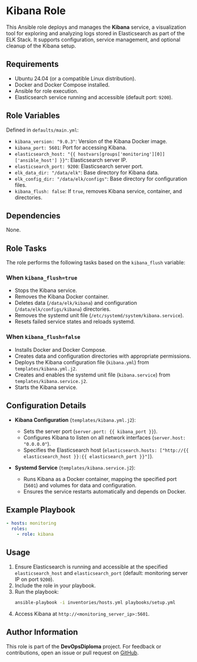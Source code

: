 # Kibana Role

This Ansible role deploys and manages the **Kibana** service, a visualization tool for exploring and analyzing logs stored in Elasticsearch as part of the ELK Stack. It supports configuration, service management, and optional cleanup of the Kibana setup.

## Requirements

- Ubuntu 24.04 (or a compatible Linux distribution).
- Docker and Docker Compose installed.
- Ansible for role execution.
- Elasticsearch service running and accessible (default port: `9200`).

## Role Variables

Defined in `defaults/main.yml`:

- `kibana_version: "9.0.3"`: Version of the Kibana Docker image.
- `kibana_port: 5601`: Port for accessing Kibana.
- `elasticsearch_host: "{{ hostvars[groups['monitoring'][0]]['ansible_host'] }}"`: Elasticsearch server IP.
- `elasticsearch_port: 9200`: Elasticsearch server port.
- `elk_data_dir: "/data/elk"`: Base directory for Kibana data.
- `elk_config_dir: "/data/elk/configs"`: Base directory for configuration files.
- `kibana_flush: false`: If `true`, removes Kibana service, container, and directories.

## Dependencies

None.

## Role Tasks

The role performs the following tasks based on the `kibana_flush` variable:

### When `kibana_flush=true`
- Stops the Kibana service.
- Removes the Kibana Docker container.
- Deletes data (`/data/elk/kibana`) and configuration (`/data/elk/configs/kibana`) directories.
- Removes the systemd unit file (`/etc/systemd/system/kibana.service`).
- Resets failed service states and reloads systemd.

### When `kibana_flush=false`
- Installs Docker and Docker Compose.
- Creates data and configuration directories with appropriate permissions.
- Deploys the Kibana configuration file (`kibana.yml`) from `templates/kibana.yml.j2`.
- Creates and enables the systemd unit file (`kibana.service`) from `templates/kibana.service.j2`.
- Starts the Kibana service.

## Configuration Details

- **Kibana Configuration** (`templates/kibana.yml.j2`):
  - Sets the server port (`server.port: {{ kibana_port }}`).
  - Configures Kibana to listen on all network interfaces (`server.host: "0.0.0.0"`).
  - Specifies the Elasticsearch host (`elasticsearch.hosts: ["http://{{ elasticsearch_host }}:{{ elasticsearch_port }}"]`).

- **Systemd Service** (`templates/kibana.service.j2`):
  - Runs Kibana as a Docker container, mapping the specified port (`5601`) and volumes for data and configuration.
  - Ensures the service restarts automatically and depends on Docker.

## Example Playbook

```yaml
- hosts: monitoring
  roles:
    - role: kibana
```

## Usage

1. Ensure Elasticsearch is running and accessible at the specified `elasticsearch_host` and `elasticsearch_port` (default: monitoring server IP on port `9200`).
2. Include the role in your playbook.
3. Run the playbook:
   ```bash
   ansible-playbook -i inventories/hosts.yml playbooks/setup.yml
   ```
4. Access Kibana at `http://<monitoring_server_ip>:5601`.

## Author Information

This role is part of the **DevOpsDiploma** project. For feedback or contributions, open an issue or pull request on [GitHub](https://github.com/mmoonly/DevOpsDiploma).

